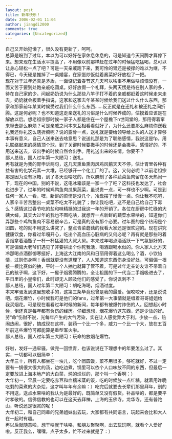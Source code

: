 ```yaml
---
layout: post
title: 新年快乐！
date: 2006-02-01 11:04
author: jiangdi2000
comments: true
categories: [Uncategorized]
---
```

<div id="msgcns!C840C88DA912213B!582" class="bvMsg"><div>自己又开始犯懒了，很久没有更新了，呵呵。</div>
<div>总算是盼到了过年，本以为可以好好在家休息休息的，可是知道今天闹腾才算停下来。想来现在生活水平提高了，不用像以前那样赶在过年的时候猛吃猛喝，总可以让身心轻松一点了吧？可是一天亲戚跑下来，我可怜的胃还是被撑的难以为继，不得已，今天硬是推掉了一桌婚宴，在家蛋炒饭就着酱菜好好放松了一把。</div>
<div>现在对于过年还真是矛盾，一面惦记着春节这几天可以啥事不用做啥烦恼没有，一面又苦于要到处跑亲戚吃圆桌。好好放假一个礼拜，头两天愣是待在别人家的多，待在自己家的少。问起奶奶说为什么那些八竿子打不着的亲戚都赶着这时候走来走去，奶奶就会板着手指说，这家和这家去年某某时候给我们送过什么什么东西，那家和那家前年某某时候受过我们什么什么东西……反正就是在还礼和被还礼之间折腾。这是何必呢？也不知道这走亲送礼的习俗是什么时候养成的，估摸着应该是在解放以后。想老祖宗那时候一家子人都是住在一个屋檐下n世同堂的，那用得着窜来窜去那么麻烦？可是亲戚之间本来互相看看就好了，为什么还要那么麻烦你送我礼我还你礼这么瞎折腾呢？说的露骨一点，送礼就是要给领导给上头的人送才算够本事有意义，自己人送来送去啥意思？说送礼那是为了联络感情，我说这是fp。用礼联络起来的感情顶个球，到了关键时候要撒手的时候还是会撒手。感情好的，不用送来送去，该出手的时候自然会出手。用礼送出来的亲情，你要不？</div>
<div>鄙人总结，国人过年第一大陋习：送礼。</div>
<div>再有就是为我的胃申诉两句，这几天熏鱼熏肉风鸡风鹅天天不停，估计胃里各种有益有害的化学元素一大堆，已经够开一个化工厂的了。这，又何必呢？以前老祖宗那是因为没有冰箱，到了冬天没啥吃的，所以腌制了各种蔬菜鱼肉留在冬天热闹一下，现在的中国，别的不说，这电冰箱该是一家一个了吧？这科技也发达了，社会也进步了，过年的时候鸡鸭鱼肉瓜果蔬菜，虽说贵一点，可一样也不少啊。可是到任何一家人一看，嘿，新鲜的菜愣是没几个，冷盘摆了慢慢一桌。你让我不吃吧，人家辛辛苦苦整出一桌菜不吃太不礼貌了；你让我吃吧，这不是自己给自己下毒么？感情这过春节吃的盐和味精抵的过我这一年的开销了。各位在厨房中忙碌的大姨大婶，其实大过年的我也不图吃啥，就想弄一点新鲜的蔬菜水果啥的，知道你们弄那些个鸡鸭鱼肉不容易很辛苦，可是真的没有那个必要。过年图的是个热闹是个团圆，吃的就不用这么讲究了，整点青菜蘑菇的我看大家还是很欢迎的。现在讲究健康饮食，你看过年嘎开心，吃出个高血压心脏病的又何必呢？再有就是那些叼着香烟拿着酒瓶子一杯一杯猛灌的大叔大舅。本来过年喝点酒活跃一下气氛挺好的，可是偏偏大老爷们遇见了非要拼出个你死我活，喝酒跟喝水似的。你人家人北方天冷那喝点酒御御寒挺好，上海这大江南的风和日丽用得着这么喝么？酒，小饮怡情，过则伤身啊！香烟就更没有道理了，人人知道这东西伤身没好处，可偏偏一根接一根比赛似的抽，平时一个人抽也就算了管不着，可是过年走亲访友谁不带着自己的孩子啊，这下好，一屋子烟雾腾腾的，全让祖国的下一代当二手烟吸进去了，平日里的小皇帝们，此时却无人顾及他们的感受了。你说讽刺不？</div>
<div>鄙人总结，国人过年第二大陋习：胡吃海喝，烟酒过度。</div>
<div>本来牢骚发到这里想收手的，这第三条毕竟也曾是我的最爱。但咬咬牙，还是说说吧。烟花爆竹，小时候我可是他们的fans，过年第一大事情就是缠着哥哥姐姐给我买烟花。可是现在看看过年时候的新闻，每年都有被爆竹炸伤的人。回想起小时候，倒还真是每年都有负伤的经历。仔细想想，烟花爆竹这东西，还是少放的好。劳“命”伤财不说，光每年产生的大气污染，实在让人感觉弊大于利。少放一点，热闹热闹，很好，搞成现在这样，装药一个比一个多，威力一个比一个大，放在五百年前这些爆竹可都能算是重型军火啦。</div>
<div>鄙人总结，国人过年第三大陋习：玩命的放烟花爆竹。</div>
<div> </div>
<div>好啦，发好一通牢骚，做完一回愤青，也该说说在下理想中的年要怎么过了。其实，一切都可以很简单：</div>
<div>大年三十，所有人都坐在一块儿，吃个团圆饭，菜不用很多，够吃就好，不过一定要有一锅很大很大的汤，边吃边煮，锅里可以依个人口味放不同的东西，但最后一定要放进上海本地产的大白菜，炖的烂烂的，那个叫一个香啊：）</div>
<div>大年初一，早晨一定要吃赤豆和血糯米蒸的饭，吃的时候放一点红糖，就着用昨晚吃剩的菜煮的大杂烩，这才叫年年有余嘛：）吃完后就要去长辈们那里拜年，别的不用送，送点水果啥的我认为是最好的，既简单又没有假货。补品啥的，都是要平时孝敬的。信佛信教的也可以在这天去拜神，上海的玉佛寺，龙华寺，还有普陀山，听说还是很灵的呢！</div>
<div>大年初二，和自己同辈的兄弟姐妹出去玩，大家都有共同语言，玩起来会比和大人在一起时有趣。</div>
<div>再以后就随意啦，想干啥就干啥咯，和朋友聚聚啊，出去玩玩啊，就看个人爱好啦。反正我么，嘿嘿，点子太多，忙不过来就是了：）</div></div>
